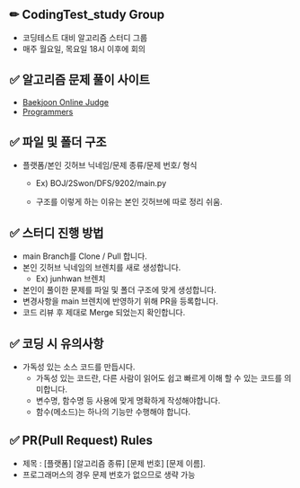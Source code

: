 ## ✏ CodingTest_study Group

- 코딩테스트 대비 알고리즘 스터디 그룹
- 매주 월요일, 목요일 18시 이후에 회의

## ✅ 알고리즘 문제 풀이 사이트

- [Baekjoon Online Judge]([https://www.acmicpc.net/](https://www.acmicpc.net/))
- [Programmers](https://programmers.co.kr/)

## ✅ 파일 및 폴더 구조

- 플랫폼/본인 깃허브 닉네임/문제 종류/문제 번호/ 형식

  - Ex) BOJ/2Swon/DFS/9202/main.py

  - 구조를 이렇게 하는 이유는 본인 깃허브에 따로 정리 쉬움.

    

## ✅ 스터디 진행 방법

- main Branch를 Clone / Pull 합니다.
- 본인 깃허브 닉네임의 브렌치를 새로 생성합니다.
  - Ex) junhwan 브렌치
- 본인이 풀이한 문제를 파일 및 폴더 구조에 맞게 생성합니다.
- 변경사항을 main 브렌치에 반영하기 위해 PR을 등록합니다.
- 코드 리뷰 후 제대로 Merge 되었는지 확인합니다.

## ✅ 코딩 시 유의사항

- 가독성 있는 소스 코드를 만듭시다.
  - 가독성 있는 코드란, 다른 사람이 읽어도 쉽고 빠르게 이해 할 수 있는 코드를 의미합니다.
  - 변수명, 함수명 등 사용에 맞게 명확하게 작성해야합니다.
  - 함수(메소드)는 하나의 기능만 수행해야 합니다.

## ✅ PR(Pull Request) Rules

- 제목 : [플랫폼] [알고리즘 종류] [문제 번호] [문제 이름].
- 프로그래머스의 경우 문제 번호가 없으므로 생략 가능

